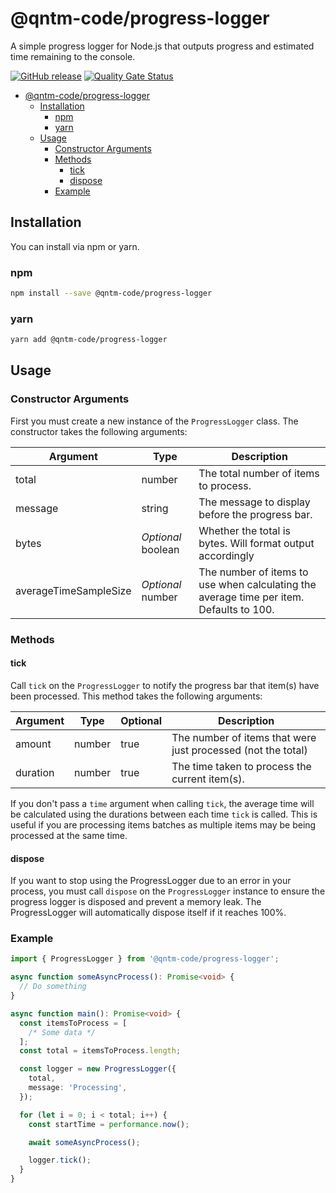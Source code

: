 # @qntm-code/progress-logger

A simple progress logger for Node.js that outputs progress and estimated time remaining to the console.

[![GitHub release](https://img.shields.io/github/release/bameyrick/progress-logger.svg)](https://github.com/bameyrick/progress-logger/releases)
[![Quality Gate Status](https://sonarcloud.io/api/project_badges/measure?project=bameyrick_progress-logger&metric=alert_status)](https://sonarcloud.io/summary/new_code?id=bameyrick_progress-logger)

- [@qntm-code/progress-logger](#qntm-codeprogress-logger)
  - [Installation](#installation)
    - [npm](#npm)
    - [yarn](#yarn)
  - [Usage](#usage)
    - [Constructor Arguments](#constructor-arguments)
    - [Methods](#methods)
      - [tick](#tick)
      - [dispose](#dispose)
    - [Example](#example)

## Installation

You can install via npm or yarn.

### npm

```bash
npm install --save @qntm-code/progress-logger
```

### yarn

```bash
yarn add @qntm-code/progress-logger
```

## Usage

### Constructor Arguments

First you must create a new instance of the `ProgressLogger` class. The constructor takes the following arguments:

| Argument              | Type               | Description                                                                             |
| --------------------- | ------------------ | --------------------------------------------------------------------------------------- |
| total                 | number             | The total number of items to process.                                                   |
| message               | string             | The message to display before the progress bar.                                         |
| bytes                 | _Optional_ boolean | Whether the total is bytes. Will format output accordingly                              |
| averageTimeSampleSize | _Optional_ number  | The number of items to use when calculating the average time per item. Defaults to 100. |

### Methods

#### tick

Call `tick` on the `ProgressLogger` to notify the progress bar that item(s) have been processed. This method takes the following arguments:

| Argument | Type   | Optional | Description                                                  |
| -------- | ------ | -------- | ------------------------------------------------------------ |
| amount   | number | true     | The number of items that were just processed (not the total) |
| duration | number | true     | The time taken to process the current item(s).               |

If you don't pass a `time` argument when calling `tick`, the average time will be calculated using the durations between each time `tick` is called. This is useful if you are processing items batches as multiple items may be being processed at the same time.

#### dispose

If you want to stop using the ProgressLogger due to an error in your process, you must call `dispose` on the `ProgressLogger` instance to ensure the progress logger is disposed and prevent a memory leak. The ProgressLogger will automatically dispose itself if it reaches 100%.

### Example

```typescript
import { ProgressLogger } from '@qntm-code/progress-logger';

async function someAsyncProcess(): Promise<void> {
  // Do something
}

async function main(): Promise<void> {
  const itemsToProcess = [
    /* Some data */
  ];
  const total = itemsToProcess.length;

  const logger = new ProgressLogger({
    total,
    message: 'Processing',
  });

  for (let i = 0; i < total; i++) {
    const startTime = performance.now();

    await someAsyncProcess();

    logger.tick();
  }
}
```
